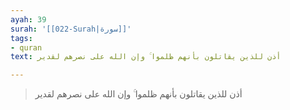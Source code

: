 ```yaml
---
ayah: 39
surah: '[[022-Surah|سورة]]'
tags:
- quran
text: أذن للذين يقاتلون بأنهم ظلموا ۚ وإن الله على نصرهم لقدير

---
```

> أذن للذين يقاتلون بأنهم ظلموا ۚ وإن الله على نصرهم لقدير
